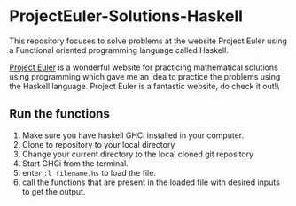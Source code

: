 # ProjectEuler-Solutions-Haskell
This repository focuses to solve problems at the website Project Euler using a Functional oriented programming language called Haskell.

[Project Euler](https://projecteuler.net/about) is a wonderful website for practicing mathematical solutions using programming which gave me an idea to practice the problems using the Haskell language. Project Euler is a fantastic website, do check it out!\

## Run the functions
1. Make sure you have haskell GHCi installed in your computer.
1. Clone to repository to your local directory
1. Change your current directory to the local cloned git repository
1. Start GHCi from the terminal.
1. enter `:l filename.hs` to load the file.
1. call the functions that are present in the loaded file with desired inputs to get the output.
